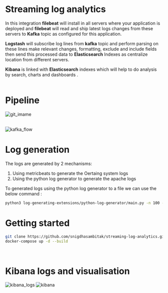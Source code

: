 # Streaming log analytics

In this integration <b>filebeat</b> will install in all servers where your application is deployed and <b>filebeat</b> will read and ship latest logs changes from these servers to <b>Kafka</b> topic as configured for this application.

<b>Logstash</b> will subscribe log lines from <b>kafka</b> topic and perform parsing on these lines make relevant changes, formatting, exclude and include fields then send this processed data to <b>Elasticsearch</b> Indexes as centralize location from different servers.

<b>Kibana</b> is linked with <b>Elasticsearch</b> indexes which will help to do analysis by search, charts and dashboards .
<br><br>

# Pipeline
![git_imame](https://user-images.githubusercontent.com/50271311/155036578-c1f2517f-cf4b-4eb0-a9fe-4d25d7031e70.png)
<br><br>

![kafka_flow](<img width="865" alt="image" src="https://user-images.githubusercontent.com/8248474/187525222-a04c8af5-f90a-4961-939c-64bba2d5fbc1.png">)



# Log generation

The logs are generated by 2 mechanisms:

1. Using metricbeats to generate the Oertaing system logs
2. Using the python log generator to generate the apache logs 

To generated logs using the python log generator to a file we can use the below command :

```bash
python3 log-generating-extensions/python-log-generator/main.py -n 100 -o LOG -p ../../elasticsearch/logs/ -s 10
```


# Getting started 
```bash
git clone https://github.com/snigdhasambitak/streaming-log-analytics.git
docker-compose up -d --build
```
<br>

# Kibana logs and visualisation


![kibana_logs](<img width="841" alt="image" src="https://user-images.githubusercontent.com/8248474/187525107-824d9292-17b7-4548-b326-9cb0c1f53476.png">
)
![kibana](<img width="832" alt="image" src="https://user-images.githubusercontent.com/8248474/187524878-833f86ee-f6a6-4e4d-9eb9-ce3d906596d4.png">
)
<br><br>

